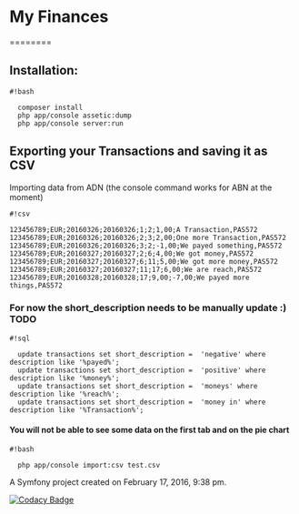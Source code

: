 # My Finances
========

## Installation:

```
#!bash

  composer install
  php app/console assetic:dump
  php app/console server:run
```

## Exporting your Transactions and saving it as CSV

Importing data from ADN (the console command works for ABN at the moment)

```
#!csv

123456789;EUR;20160326;20160326;1;2;1,00;A Transaction,PAS572
123456789;EUR;20160326;20160326;2;3;2,00;One more Transaction,PAS572
123456789;EUR;20160326;20160326;3;2;-1,00;We payed something,PAS572
123456789;EUR;20160327;20160327;2;6;4,00;We got money,PAS572
123456789;EUR;20160327;20160327;6;11;5,00;We got more money,PAS572
123456789;EUR;20160327;20160327;11;17;6,00;We are reach,PAS572
123456789;EUR;20160328;20160328;17;9,00;-7,00;We payed more things,PAS572
```

### For now the short_description needs to be manually update :)  TODO

```
#!sql

  update transactions set short_description =  'negative' where description like '%payed%';
  update transactions set short_description =  'positive' where description like '%money%';
  update transactions set short_description =  'moneys' where description like '%reach%';
  update transactions set short_description =  'money in' where description like '%Transaction%';
```

#### You will not be able to see some data on the first tab and on the pie chart

```
#!bash

  php app/console import:csv test.csv
```

A Symfony project created on February 17, 2016, 9:38 pm.


[![Codacy Badge](https://api.codacy.com/project/badge/Grade/0df0b86babfe47cd8c640690894f0d8a)](https://www.codacy.com/app/amanuel-martins/abnamro?utm_source=github.com&amp;utm_medium=referral&amp;utm_content=ammartins/abnamro&amp;utm_campaign=Badge_Grade)
